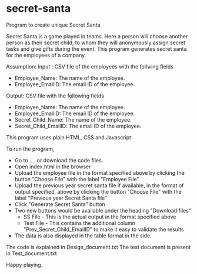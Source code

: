# secret-santa
Program to create unique Secret Santa 

Secret Santa is a game played in teams. Here a person will choose another person as their secret child, to whom they will anonymously assign secret tasks and give gifts during the event. This program generates secret santa for the employees of a company.

Assumption:
Input : CSV file of the employees with the follwing fields
*  Employee_Name: The name of the employee.
*  Employee_EmailID: The email ID of the employee.

Output: CSV file with the following fields
* Employee_Name: The name of the employee.
* Employee_EmailID: The email ID of the employee.
* Secret_Child_Name: The name of the employee.
* Secret_Child_EmailID: The email ID of the employee.

This program uses plain HTML, CSS and Javascript.

To run the program, 
* Go to .....or download the code files.
* Open index.html in the browser
* Upload the employee file in the format specified above by clicking the button "Choose File" with the label "Employee File"
* Upload the previous year secret santa file if available, in the format of output specified, above by clicking the button "Choose File" with the label "Previous year Secret
  Santa file"
* Click "Generate Secret Santa" button
* Two new buttons would be available under the heading "Download files"
  - SS File - This is the actual output in the format specified above
  - Test File - This contains the additional column  "Prev_Secret_Child_EmailID" to make it easy to validate the results
* The data is also displayed in the table format in the side.
  

The code is explained in Design_document.txt
The test document is present in Test_document.txt


Happy playing.

